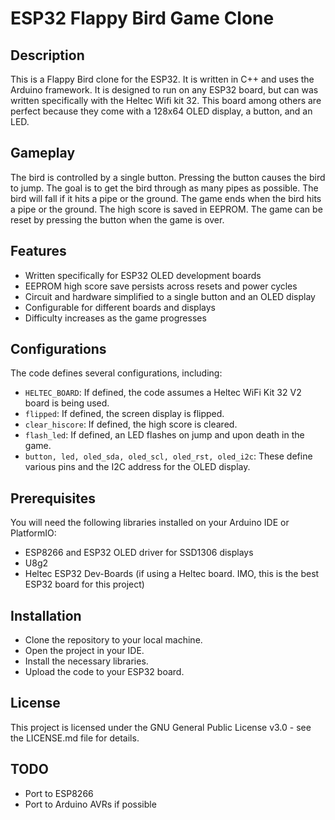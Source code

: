 # ESP32 Flappy Bird Game Clone
## Description
This is a Flappy Bird clone for the ESP32. It is written in C++ and uses the Arduino framework. It is designed to run on any ESP32 board, but can was written specifically with the Heltec Wifi kit 32. This board among others are perfect because they come with a 128x64 OLED display, a button, and an LED.

## Gameplay
The bird is controlled by a single button. Pressing the button causes the bird to jump. The goal is to get the bird through as many pipes as possible. The bird will fall if it hits a pipe or the ground. The game ends when the bird hits a pipe or the ground. The high score is saved in EEPROM. The game can be reset by pressing the button when the game is over.

## Features
- Written specifically for ESP32 OLED development boards
- EEPROM high score save persists across resets and power cycles
- Circuit and hardware simplified to a single button and an OLED display
- Configurable for different boards and displays
- Difficulty increases as the game progresses

## Configurations
The code defines several configurations, including:
- `HELTEC_BOARD`: If defined, the code assumes a Heltec WiFi Kit 32 V2 board is being used.
- `flipped`: If defined, the screen display is flipped.
- `clear_hiscore`: If defined, the high score is cleared.
- `flash_led`: If defined, an LED flashes on jump and upon death in the game.
- `button, led, oled_sda, oled_scl, oled_rst, oled_i2c`: These define various pins and the I2C address for the OLED display.

## Prerequisites
You will need the following libraries installed on your Arduino IDE or PlatformIO:
- ESP8266 and ESP32 OLED driver for SSD1306 displays
- U8g2
- Heltec ESP32 Dev-Boards (if using a Heltec board. IMO, this is the best ESP32 board for this project)

## Installation
- Clone the repository to your local machine.
- Open the project in your IDE.
- Install the necessary libraries.
- Upload the code to your ESP32 board.

## License
This project is licensed under the GNU General Public License v3.0 - see the LICENSE.md file for details.

## TODO
- Port to ESP8266
- Port to Arduino AVRs if possible